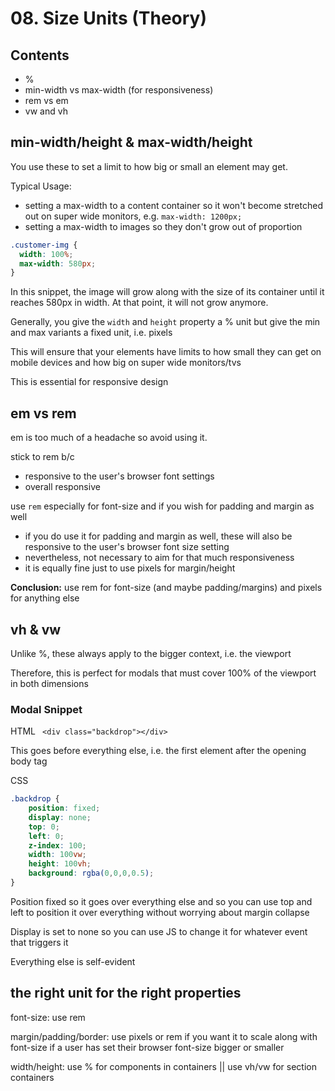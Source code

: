 # 08. Size Units (Theory)

## Contents 

- % 
- min-width vs max-width (for responsiveness) 
- rem vs em 
- vw and vh 


## min-width/height & max-width/height 

You use these to set a limit to how big or small an element may get. 

Typical Usage: 
- setting a max-width to a content container so it won't become stretched out on super wide monitors, e.g. `max-width: 1200px;` 
- setting a max-width to images so they don't grow out of proportion

```css
.customer-img {
  width: 100%; 
  max-width: 580px;
}  
```

In this snippet, the image will grow along with the size of its container 
until it reaches 580px in width. At that point, it will not grow anymore. 

Generally, you give the `width` and `height` property a % unit but give the min and max variants a fixed unit, i.e. pixels 

This will ensure that your elements have limits to how small they can get on mobile devices and how big on super wide monitors/tvs 

This is essential for responsive design

## em vs rem 

em is too much of a headache so avoid using it. 

stick to rem b/c 
- responsive to the user's browser font settings 
- overall responsive 

use `rem` especially for font-size and if you wish for padding and margin as well 
- if you do use it for padding and margin as well, these will also be responsive 
to the user's browser font size setting 
- nevertheless, not necessary to aim for that much responsiveness 
- it is equally fine just to use pixels for margin/height 

**Conclusion:** use rem for font-size (and maybe padding/margins) and pixels for anything else 

## vh & vw 

Unlike %, these always apply to the bigger context, i.e. the viewport 

Therefore, this is perfect for modals that must cover 100% of the viewport in both dimensions

### Modal Snippet 

HTML
` <div class="backdrop"></div>`

This goes before everything else, i.e. the first element after the opening body tag 

CSS
```css
.backdrop {
    position: fixed;
    display: none;
    top: 0;
    left: 0;
    z-index: 100;
    width: 100vw;
    height: 100vh;
    background: rgba(0,0,0,0.5);
}
```

Position fixed so it goes over everything else and so you can use top and left to position it over everything without worrying about margin collapse 

Display is set to none so you can use JS to change it for whatever event that triggers it 

Everything else is self-evident 

## the right unit for the right properties 

font-size: use rem 

margin/padding/border: use pixels or rem if you want it to scale along with font-size if a user has set their browser font-size bigger or smaller 

width/height: use % for components in containers || use vh/vw for section containers 


